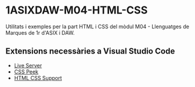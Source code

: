 # 1ASIXDAW-M04-HTML-CSS

Utilitats i exemples per la part HTML i CSS del mòdul M04 - Llenguatges de Marques de 1r d'ASIX i DAW.

## Extensions necessàries a Visual Studio Code

* [Live Server](https://marketplace.visualstudio.com/items?itemName=ritwickdey.LiveServer)
* [CSS Peek](https://marketplace.visualstudio.com/items?itemName=pranaygp.vscode-css-peek)
* [HTML CSS Support](https://marketplace.visualstudio.com/items?itemName=ecmel.vscode-html-css)

